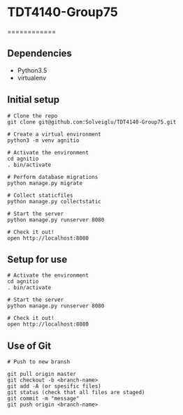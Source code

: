 # TDT4140-Group75
============

## Dependencies

* Python3.5
* virtualenv

## Initial setup
```
# Clone the repo
git clone git@github.com:Solveiglu/TDT4140-Group75.git

# Create a virtual environment
python3 -m venv agnitio

# Activate the environment
cd agnitio
. bin/activate

# Perform database migrations
python manage.py migrate

# Collect staticfiles
python manage.py collectstatic

# Start the server
python manage.py runserver 8080

# Check it out!
open http://localhost:8080
```


## Setup for use
```
# Activate the environment
cd agnitio
. bin/activate

# Start the server
python manage.py runserver 8080

# Check it out!
open http://localhost:8080
```

## Use of Git
```
# Push to new bransh

git pull origin master
git checkout -b <branch-name>
git add -A (or spesific files)
git status (check that all files are staged)
git commit -m "message"
git push origin <branch-name>
```